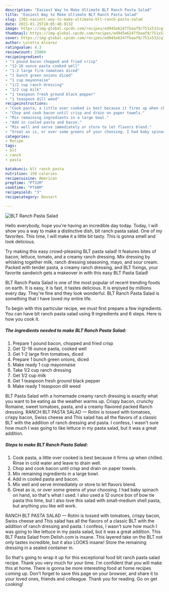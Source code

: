 ```yaml
---
description: "Easiest Way to Make Ultimate BLT Ranch Pasta Salad"
title: "Easiest Way to Make Ultimate BLT Ranch Pasta Salad"
slug: 1301-easiest-way-to-make-ultimate-blt-ranch-pasta-salad
date: 2021-01-25T10:05:40.913Z
image: https://img-global.cpcdn.com/recipes/ed945e6247fbaaf9/751x532cq70/blt-ranch-pasta-salad-recipe-main-photo.jpg
thumbnail: https://img-global.cpcdn.com/recipes/ed945e6247fbaaf9/751x532cq70/blt-ranch-pasta-salad-recipe-main-photo.jpg
cover: https://img-global.cpcdn.com/recipes/ed945e6247fbaaf9/751x532cq70/blt-ranch-pasta-salad-recipe-main-photo.jpg
author: Loretta Alvarez
ratingvalue: 4.3
reviewcount: 25004
recipeingredient:
- "1 pound bacon chopped and fried crisp"
- "12-16 ounce pasta cooked well"
- "1-2 large firm tomatoes diced"
- "1 bunch green onions diced"
- "1 cup mayonnaise"
- "1/2 cup ranch dressing"
- "1/2 cup milk"
- "1 teaspoon fresh ground black pepper"
- "1 teaspoon dill weed"
recipeinstructions:
- "Cook pasta, a little over cooked is best because it firms up when chilled. Rinse in cold water and leave to drain well."
- "Chop and cook bacon until crisp and drain on paper towels."
- "Mix remaining ingredients in a large bowl."
- "Add in cooled pasta and bacon."
- "Mix well and serve immediately or store to let flavors blend."
- "Great as is, or over some greens of your choosing. I had baby spinach on hand, so that&#39;s what I used. I also used a 12 ounce box of bow tie pasta this time, but I also love this salad with small-medium shell pasta, but anything you like will work."
categories:
- Recipe
tags:
- blt
- ranch
- pasta

katakunci: blt ranch pasta 
nutrition: 159 calories
recipecuisine: American
preptime: "PT32M"
cooktime: "PT48M"
recipeyield: "3"
recipecategory: Dessert

---
```



![BLT Ranch Pasta Salad](https://img-global.cpcdn.com/recipes/ed945e6247fbaaf9/751x532cq70/blt-ranch-pasta-salad-recipe-main-photo.jpg)

Hello everybody, hope you're having an incredible day today. Today, I will show you a way to make a distinctive dish, blt ranch pasta salad. One of my favorites. This time, I will make it a little bit tasty. This is gonna smell and look delicious.

Try making this easy crowd-pleasing BLT pasta salad! It features bites of bacon, lettuce, tomato, and a creamy ranch dressing. Mix dressing by whisking together milk, ranch dressing seasoning, mayo, and sour cream. Packed with tender pasta, a creamy ranch dressing, and BLT fixings, your favorite sandwich gets a makeover in with this easy BLT Pasta Salad!

BLT Ranch Pasta Salad is one of the most popular of recent trending foods on earth. It is easy, it is fast, it tastes delicious. It is enjoyed by millions every day. They're fine and they look wonderful. BLT Ranch Pasta Salad is something that I have loved my entire life.


To begin with this particular recipe, we must first prepare a few ingredients. You can have blt ranch pasta salad using 9 ingredients and 6 steps. Here is how you cook it.

<!--inarticleads1-->

##### The ingredients needed to make BLT Ranch Pasta Salad:

1. Prepare 1 pound bacon, chopped and fried crisp
1. Get 12-16 ounce pasta, cooked well
1. Get 1-2 large firm tomatoes, diced
1. Prepare 1 bunch green onions, diced
1. Make ready 1 cup mayonnaise
1. Take 1/2 cup ranch dressing
1. Get 1/2 cup milk
1. Get 1 teaspoon fresh ground black pepper
1. Make ready 1 teaspoon dill weed


BLT Pasta Salad with a homemade creamy ranch dressing is exactly what you want to be eating as the weather warms up. Crispy bacon, crunchy Romaine, sweet tomatoes, pasta, and a creamy flavored packed Ranch dressing. RANCH BLT PASTA SALAD — Rotini is tossed with tomatoes, crispy bacon, Swiss cheese and This salad has all the flavors of a classic BLT with the addition of ranch dressing and pasta. I confess, I wasn&#39;t sure how much I was going to like lettuce in my pasta salad, but it was a great addition. 

<!--inarticleads2-->

##### Steps to make BLT Ranch Pasta Salad:

1. Cook pasta, a little over cooked is best because it firms up when chilled. Rinse in cold water and leave to drain well.
1. Chop and cook bacon until crisp and drain on paper towels.
1. Mix remaining ingredients in a large bowl.
1. Add in cooled pasta and bacon.
1. Mix well and serve immediately or store to let flavors blend.
1. Great as is, or over some greens of your choosing. I had baby spinach on hand, so that&#39;s what I used. I also used a 12 ounce box of bow tie pasta this time, but I also love this salad with small-medium shell pasta, but anything you like will work.


RANCH BLT PASTA SALAD — Rotini is tossed with tomatoes, crispy bacon, Swiss cheese and This salad has all the flavors of a classic BLT with the addition of ranch dressing and pasta. I confess, I wasn&#39;t sure how much I was going to like lettuce in my pasta salad, but it was a great addition. This BLT Pasta Salad from Delish.com is insane. This layered take on the BLT not only tastes incredible, but it also LOOKS insane! Store the remaining dressing in a sealed container in. 

So that's going to wrap it up for this exceptional food blt ranch pasta salad recipe. Thank you very much for your time. I'm confident that you will make this at home. There is gonna be more interesting food at home recipes coming up. Don't forget to save this page on your browser, and share it to your loved ones, friends and colleague. Thank you for reading. Go on get cooking!
